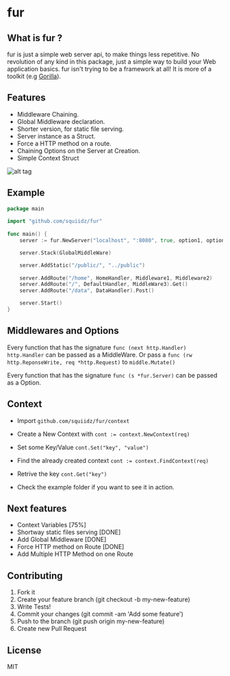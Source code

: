fur
=======

## What is fur ?

fur is just a simple web server api, to make things less repetitive.
No revolution of any kind in this package, just a simple way to build your 
Web application basics. fur isn't trying to be a framework at all!
It is more of a toolkit (e.g [Gorilla](https://github.com/gorilla/mux)). 

## Features

- Middleware Chaining.
- Global Middleware declaration.
- Shorter version, for static file serving.
- Server instance as a Struct.
- Force a HTTP method on a route.
- Chaining Options on the Server at Creation.
- Simple Context Struct

![alt tag](http://upload.wikimedia.org/wikipedia/commons/8/8c/Marmota.jpg)

## Example
```go
package main
	
import "github.com/squiidz/fur"
	
func main() {
	server := fur.NewServer("localhost", ":8080", true, option1, option2)

	server.Stack(GlobalMiddleWare)

	server.AddStatic("/public/", "../public")
	
	server.AddRoute("/home", HomeHandler, Middleware1, Middleware2)
	server.AddRoute("/", DefaultHandler, MiddleWare3).Get()
	server.AddRoute("/data", DataHandler).Post()

	server.Start()
}
```

## Middlewares and Options
Every function that has the signature ` func (next http.Handler) http.Handler ` can be passed as a MiddleWare.
Or pass a ` func (rw http.ReponseWrite, req *http.Request) ` to ` middle.Mutate() `

Every function that has the signature ` func (s *fur.Server) ` can be passed as a Option.

## Context

- Import ``` github.com/squiidz/fur/context ```
- Create a New Context with ``` cont := context.NewContext(req) ```
- Set some Key/Value ``` cont.Set("key", "value") ```
- Find the already created context ``` cont := context.FindContext(req) ```
- Retrive the key ``` cont.Get("key") ``` 

- Check the example folder if you want to see it in action.

## Next features
- Context Variables [75%]
- Shortway static files serving [DONE] 
- Add Global Middleware [DONE]
- Force HTTP method on Route [DONE]
- Add Multiple HTTP Method on one Route

## Contributing

1. Fork it
2. Create your feature branch (git checkout -b my-new-feature)
3. Write Tests!
4. Commit your changes (git commit -am 'Add some feature')
5. Push to the branch (git push origin my-new-feature)
6. Create new Pull Request

## License
MIT

